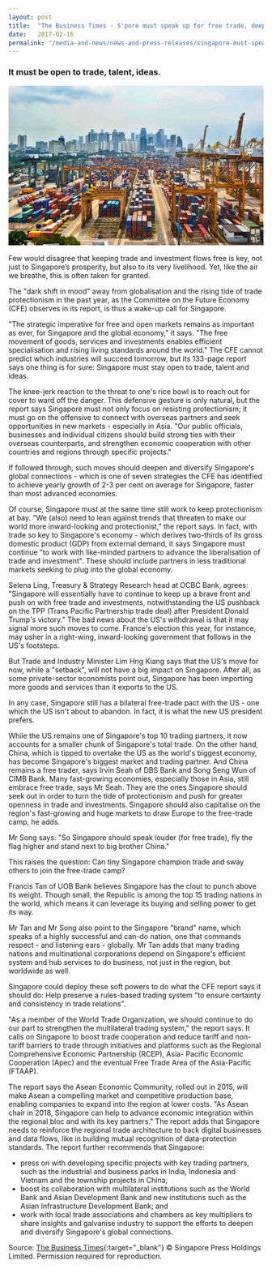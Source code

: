 ```yaml
---
layout: post
title:  "The Business Times - S'pore must speak up for free trade, deepen and widen global links"
date:   2017-02-16
permalink: "/media-and-news/news-and-press-releases/singapore-must-speak-up-for-free-trade-deepen-and-widen-global-links"
---
```


### **It must be open to trade, talent, ideas.**

![The Business Times - S'pore must speak up for free trade, deepen and widen global links](/images/singapore-must-speak-up-for-free-trade-deepen-and-widen-global-links.png)

Few would disagree that keeping trade and investment flows free is key, not just to Singapore’s prosperity, but also to its very livelihood. Yet, like the air we breathe, this is often taken for granted.

The "dark shift in mood" away from globalisation and the rising tide of trade protectionism in the past year, as the Committee on the Future Economy (CFE) observes in its report, is thus a wake-up call for Singapore.

"The strategic imperative for free and open markets remains as important as ever, for Singapore and the global economy," it says. "The free movement of goods, services and investments enables efficient specialisation and rising living standards around the world." The CFE cannot predict which industries will succeed tomorrow, but its 133-page report says one thing is for sure: Singapore must stay open to trade, talent and ideas.

The knee-jerk reaction to the threat to one's rice bowl is to reach out for cover to ward off the danger. This defensive gesture is only natural, but the report says Singapore must not only focus on resisting protectionism; it must go on the offensive to connect with overseas partners and seek opportunities in new markets - especially in Asia. "Our public officials, businesses and individual citizens should build strong ties with their overseas counterparts, and strengthen economic cooperation with other countries and regions through specific projects."

If followed through, such moves should deepen and diversify Singapore's global connections - which is one of seven strategies the CFE has identified to achieve yearly growth of 2-3 per cent on average for Singapore, faster than most advanced economies.

Of course, Singapore must at the same time still work to keep protectionism at bay. "We (also) need to lean against trends that threaten to make our world more inward-looking and protectionist," the report says. In fact, with trade so key to Singapore's economy - which derives two-thirds of its gross domestic product (GDP) from external demand, it says Singapore must continue "to work with like-minded partners to advance the liberalisation of trade and investment". These should include partners in less traditional markets seeking to plug into the global economy.

Selena Ling, Treasury & Strategy Research head at OCBC Bank, agrees: "Singapore will essentially have to continue to keep up a brave front and push on with free trade and investments, notwithstanding the US pushback on the TPP (Trans Pacific Partnership trade deal) after President Donald Trump's victory." The bad news about the US's withdrawal is that it may signal more such moves to come. France's election this year, for instance, may usher in a right-wing, inward-looking government that follows in the US's footsteps.

But Trade and Industry Minister Lim Hng Kiang says that the US's move for now, while a "setback", will not have a big impact on Singapore. After all, as some private-sector economists point out, Singapore has been importing more goods and services than it exports to the US.

In any case, Singapore still has a bilateral free-trade pact with the US - one which the US isn't about to abandon. In fact, it is what the new US president prefers.

While the US remains one of Singapore's top 10 trading partners, it now accounts for a smaller chunk of Singapore's total trade. On the other hand, China, which is tipped to overtake the US as the world's biggest economy, has become Singapore's biggest market and trading partner. And China remains a free trader, says Irvin Seah of DBS Bank and Song Seng Wun of CIMB Bank. Many fast-growing economies, especially those in Asia, still embrace free trade, says Mr Seah. They are the ones Singapore should seek out in order to turn the tide of protectionism and push for greater openness in trade and investments. Singapore should also capitalise on the region's fast-growing and huge markets to draw Europe to the free-trade camp, he adds.

Mr Song says: "So Singapore should speak louder (for free trade), fly the flag higher and stand next to big brother China."

This raises the question: Can tiny Singapore champion trade and sway others to join the free-trade camp?

Francis Tan of UOB Bank believes Singapore has the clout to punch above its weight. Though small, the Republic is among the top 15 trading nations in the world, which means it can leverage its buying and selling power to get its way.

Mr Tan and Mr Song also point to the Singapore "brand" name, which speaks of a highly successful and can-do nation, one that commands respect - and listening ears - globally. Mr Tan adds that many trading nations and multinational corporations depend on Singapore's efficient system and hub services to do business, not just in the region, but worldwide as well.

Singapore could deploy these soft powers to do what the CFE report says it should do: Help preserve a rules-based trading system "to ensure certainty and consistency in trade relations".

"As a member of the World Trade Organization, we should continue to do our part to strengthen the multilateral trading system," the report says. It calls on Singapore to boost trade cooperation and reduce tariff and non-tariff barriers to trade through initiatives and platforms such as the Regional Comprehensive Economic Partnership (RCEP), Asia- Pacific Economic Cooperation (Apec) and the eventual Free Trade Area of the Asia-Pacific (FTAAP).

The report says the Asean Economic Community, rolled out in 2015, will make Asean a compelling market and competitive production base, enabling companies to expand into the region at lower costs. "As Asean chair in 2018, Singapore can help to advance economic integration within the regional bloc and with its key partners." The report adds that Singapore needs to reinforce the regional trade architecture to back digital businesses and data flows, like in building mutual recognition of data-protection standards. The report further recommends that Singapore:

* press on with developing specific projects with key trading partners, such as the industrial and business parks in India, Indonesia and Vietnam and the township projects in China;
* boost its collaboration with multilateral institutions such as the World Bank and Asian Development Bank and new institutions such as the Asian Infrastructure Development Bank; and
* work with local trade associations and chambers as key multipliers to share insights and galvanise industry to support the efforts to deepen and diversify Singapore's global connections.

Source: [The Business Times](https://www.businesstimes.com.sg/hub/singapore-budget-2017/spore-must-speak-up-for-free-trade-deepen-and-widen-global-links){:target="_blank"} © Singapore Press Holdings Limited. Permission required for reproduction.